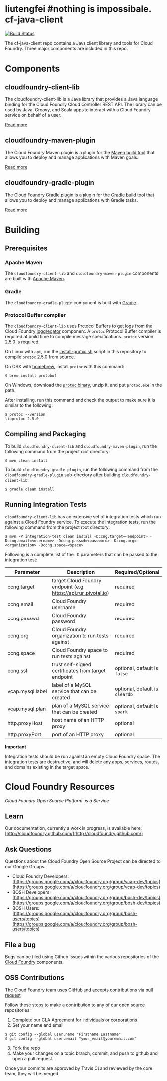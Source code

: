 liutengfei
#nothing is impossibale.
cf-java-client
================

[![Build Status](https://travis-ci.org/cloudfoundry/cf-java-client.png)](https://travis-ci.org/cloudfoundry/cf-java-client)

The cf-java-client repo contains a Java client library and tools for Cloud Foundry. Three major components are included
in this repo.

# Components

## cloudfoundry-client-lib

The cloudfoundry-client-lib is a Java library that provides a Java language binding for the Cloud Foundry Cloud Controller REST API.
The library can be used by Java, Groovy, and Scala apps to interact with a Cloud Foundry service on behalf of a user.

[Read more](http://docs.cloudfoundry.org/buildpacks/java/java-client.html)

## cloudfoundry-maven-plugin

The Cloud Foundry Maven plugin is a plugin for the [Maven build tool](http://maven.apache.org/) that allows you to
deploy and manage applications with Maven goals.

[Read more](./cloudfoundry-maven-plugin)

## cloudfoundry-gradle-plugin

The Cloud Foundry Gradle plugin is a plugin for the [Gradle build tool](http://www.gradle.org/) that allows you to
deploy and manage applications with Gradle tasks.

[Read more](./cloudfoundry-gradle-plugin)

# Building

## Prerequisites

### Apache Maven

The `cloudfoundry-client-lib` and `cloudfoundry-maven-plugin` components are built with [Apache Maven](http://maven.apache.org/).

### Gradle

The `cloudfoundry-gradle-plugin` component is built with [Gradle](http://www.gradle.org/).

### Protocol Buffer compiler

The `cloudfoundry-client-lib` uses Protocol Buffers to get logs from the Cloud Foundry [loggregator](https://github.com/cloudfoundry/loggregator)
component. A `protoc` Protocol Buffer compiler is required at build time to compile message specifications. `protoc` version
2.5.0 is required.

On Linux with `apt`, run the [install-protoc.sh](./bin/install-protoc.sh) script in this repository to compile `protoc` 2.5.0 from source.

On OSX with [homebrew](http://brew.sh/), install `protoc` with this command:

```
$ brew install protobuf
```

On Windows, download the [`protoc` binary](https://code.google.com/p/protobuf/downloads/detail?name=protoc-2.5.0-win32.zip),
unzip it, and put `protoc.exe` in the path.

After installing, run this command and check the output to make sure it is similar to the following:

```
$ protoc --version
libprotoc 2.5.0
```

## Compiling and Packaging

To build `cloudfoundry-client-lib` and `cloudfoundry-maven-plugin`, run the following command from the project root directory:

```
$ mvn clean install
```

To build `cloudfoundry-gradle-plugin`, run the following command from the `cloudfoundry-gradle-plugin` sub-directory after
building `cloudfoundry-client-lib`:

```
$ gradle clean install
```

## Running Integration Tests

`cloudfoundry-client-lib` has an extensive set of integration tests which run against a Cloud Foundry service. To execute the
integration tests, run the following command from the project root directory:

```
$ mvn -P integration-test clean install -Dccng.target=<endpoint> -Dccng.email=<username> -Dccng.passwd=<password> -Dccng.org=<organization> -Dccng.space=<space>
```

Following is a complete list of the `-D` parameters that can be passed to the integration test:

| Parameter        | Description                                                     | Required/Optional |
| ---------        | -----------                                                     | ----------------- |
| ccng.target      | target Cloud Foundry endpoint (e.g. https://api.run.pivotal.io) | required |
| ccng.email       | Cloud Foundry username                                          | required |
| ccng.passwd      | Cloud Foundry password                                          | required |
| ccng.org         | Cloud Foundry organization to run tests against                 | required |
| ccng.space       | Cloud Foundry space to run tests against                        | required |
| ccng.ssl         | trust self-signed certificates from target endpoint             | optional, default is `false` |
| vcap.mysql.label | label of a MySQL service that can be created                    | optional, default is `cleardb` |
| vcap.mysql.plan  | plan of a MySQL service that can be created                     | optional, default is `spark` |
| http.proxyHost   | host name of an HTTP proxy                                      | optional |
| http.proxyPort   | port of an HTTP proxy                                           | optional |

**Important**

Integration tests should be run against an empty Cloud Foundry space. The integration tests are destructive,
and will delete any apps, services, routes, and domains existing in the target space.

# Cloud Foundry Resources

_Cloud Foundry Open Source Platform as a Service_

## Learn

Our documentation, currently a work in progress, is available here: [http://cloudfoundry.github.com/](http://cloudfoundry.github.com/)

## Ask Questions

Questions about the Cloud Foundry Open Source Project can be directed to our Google Groups.

* Cloud Foundry Developers: [https://groups.google.com/a/cloudfoundry.org/group/vcap-dev/topics](https://groups.google.com/a/cloudfoundry.org/group/vcap-dev/topics)
* BOSH Developers: [https://groups.google.com/a/cloudfoundry.org/group/bosh-dev/topics](https://groups.google.com/a/cloudfoundry.org/group/bosh-dev/topics)
* BOSH Users:[https://groups.google.com/a/cloudfoundry.org/group/bosh-users/topics](https://groups.google.com/a/cloudfoundry.org/group/bosh-users/topics)

## File a bug

Bugs can be filed using Github Issues within the various repositories of the [Cloud Foundry](http://github.com/cloudfoundry) components.

## OSS Contributions

The Cloud Foundry team uses GitHub and accepts contributions via [pull request](https://help.github.com/articles/using-pull-requests)

Follow these steps to make a contribution to any of our open source repositories:

1. Complete our CLA Agreement for [individuals](http://www.cloudfoundry.org/individualcontribution.pdf) or [corporations](http://www.cloudfoundry.org/corpcontribution.pdf)
2. Set your name and email

```
$ git config --global user.name "Firstname Lastname"
$ git config --global user.email "your_email@youremail.com"
```

3. Fork the repo
4. Make your changes on a topic branch, commit, and push to github and open a pull request.

Once your commits are approved by Travis CI and reviewed by the core team, they will be merged.
